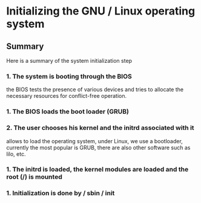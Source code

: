 # Initializing the GNU / Linux operating system
## Summary

Here is a summary of the system initialization step
### 1. The system is booting through the BIOS


the BIOS tests the presence of various devices and tries to allocate the necessary resources for conflict-free operation.


### 1. The BIOS loads the boot loader (GRUB)
### 2. The user chooses his kernel and the initrd associated with it


allows to load the operating system, under Linux, we use a bootloader, currently the most popular is GRUB, there are also other software such as lilo, etc.


### 1. The initrd is loaded, the kernel modules are loaded and the root (/) is mounted


### 1. Initialization is done by / sbin / init

